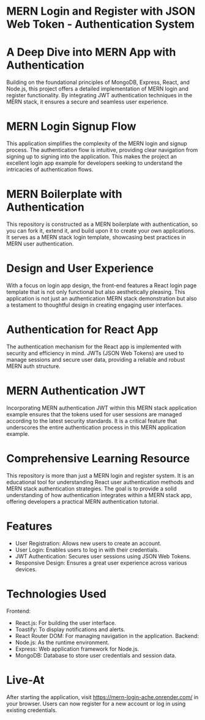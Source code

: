 # MERN Login and Register with JSON Web Token - Authentication System

# A Deep Dive into MERN App with Authentication
Building on the foundational principles of MongoDB, Express, React, and Node.js, this project offers a detailed implementation of MERN login and register functionality.
By integrating JWT authentication techniques in the MERN stack, it ensures a secure and seamless user experience.

# MERN Login Signup Flow
This application simplifies the complexity of the MERN login and signup process. The authentication flow is intuitive, providing clear navigation from signing up to signing into the application. This makes the project an excellent login app example for developers seeking to understand the intricacies of authentication flows.

# MERN Boilerplate with Authentication
This repository is constructed as a MERN boilerplate with authentication, so you can fork it, extend it, and build upon it to create your own applications. It serves as a MERN stack login template, showcasing best practices in MERN user authentication.

# Design and User Experience
With a focus on login app design, the front-end features a React login page template that is not only functional but also aesthetically pleasing. This application is not just an authentication MERN stack demonstration but also a testament to thoughtful design in creating engaging user interfaces.

# Authentication for React App
The authentication mechanism for the React app is implemented with security and efficiency in mind. JWTs (JSON Web Tokens) are used to manage sessions and secure user data, providing a reliable and robust MERN auth structure.

# MERN Authentication JWT
Incorporating MERN authentication JWT within this MERN stack application example ensures that the tokens used for user sessions are managed according to the latest security standards. It is a critical feature that underscores the entire authentication process in this MERN application example.

# Comprehensive Learning Resource
This repository is more than just a MERN login and register system. It is an educational tool for understanding React user authentication methods and MERN stack authentication strategies. The goal is to provide a solid understanding of how authentication integrates within a MERN stack app, offering developers a practical MERN authentication tutorial.

# Features
- User Registration: Allows new users to create an account.
- User Login: Enables users to log in with their credentials.
- JWT Authentication: Secures user sessions using JSON Web Tokens.
- Responsive Design: Ensures a great user experience across various devices.

# Technologies Used
Frontend:
- React.js: For building the user interface.
- Toastify: To display notifications and alerts.
- React Router DOM: For managing navigation in the application.
Backend:
- Node.js: As the runtime environment.
- Express: Web application framework for Node.js.
- MongoDB: Database to store user credentials and session data.

# Live-At
After starting the application, visit https://mern-login-ache.onrender.com/ in your browser. Users can now register for a new account or log in using existing credentials.
